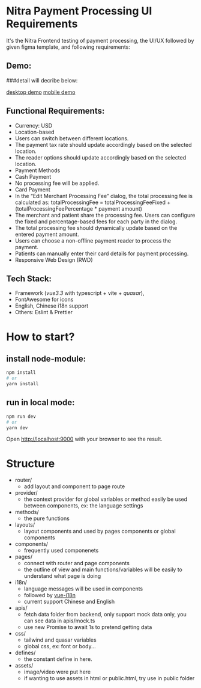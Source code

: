 # Nitra Payment Processing UI Requirements

It's the Nitra Frontend testing of payment processing, the UI/UX followed by given figma template, and following requirements:

## Demo:

###detail will decribe below:

[desktop demo](https://github.com/chung-shih-jou/nitra-frontend-test/blob/main/desktop-demo.mov)
[mobile demo](https://github.com/chung-shih-jou/nitra-frontend-test/blob/main/mobile-demo.mov)

## Functional Requirements:

- Currency: USD
- Location-based
- Users can switch between different locations.
- The payment tax rate should update accordingly based on the selected location.
- The reader options should update accordingly based on the selected location.
- Payment Methods
- Cash Payment
- No processing fee will be applied.
- Card Payment
- In the “Edit Merchant Processing Fee” dialog, the total processing fee is calculated as: totalProcessingFee = totalProcessingFeeFixed + (totalProcessingFeePercentage \* payment amount)
- The merchant and patient share the processing fee. Users can configure the fixed and percentage-based fees for each party in the dialog.
- The total processing fee should dynamically update based on the entered payment amount.
- Users can choose a non-offline payment reader to process the payment.
- Patients can manually enter their card details for payment processing.
- Responsive Web Design (RWD)

## Tech Stack:

- Framework (_vue3.3_ with typescript + vite + *quasar*),
- FontAwesome for icons
- English, Chinese i18n support
- Others: Eslint & Prettier

# How to start?

## install node-module:

```bash
npm install
# or
yarn install
```

## run in local mode:

```bash
npm run dev
# or
yarn dev
```

Open [http://localhost:9000](http://localhost:9000) with your browser to see the result.


# Structure

- router/
    - add layout and component to page route
- provider/
    - the context provider for global variables or method easily be used between components, ex: the language settings
- methods/
    - the pure functions 
- layouts/
    - layout components and used by pages components or global components
- components/
    - frequently used componenets
- pages/
    - connect with router and page components
    - the outline of view and main functions/variables will be easily to understand what page is doing
- i18n/
    - language messages will be used in components
    - followed by [vue-i18n](https://quasar.dev/options/app-internationalization#introduction)
    - current support Chinese and English
- apis/
    - fetch data folder from backend, only support mock data only, you can see data in apis/mock.ts
    - use new Promise to await 1s to pretend getting data
- css/
    - tailwind and quasar variables
    - global css, ex: font or body...
- defines/
    - the constant define in here.
- assets/
    - image/video were put here
    - if wanting to use assets in html or public.html, try use in public folder
